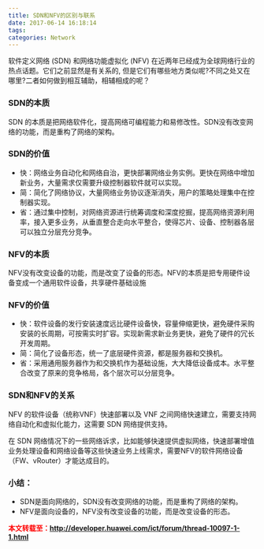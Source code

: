 ```yaml
---
title: SDN和NFV的区别与联系
date: 2017-06-14 16:18:14
tags:
categories: Network
---
```


软件定义网络 (SDN) 和网络功能虚拟化 (NFV) 在近两年已经成为全球网络行业的热点话题。它们之前显然是有关系的, 但是它们有哪些地方类似呢?不同之处又在哪里?二者如何做到相互辅助，相辅相成的呢？


### SDN的本质
SDN 的本质是把网络软件化，提高网络可编程能力和易修改性。SDN没有改变网络的功能，而是重构了网络的架构。

### SDN的价值
- 快：网络业务自动化和网络自治，更快部署网络业务实例。更快在网络中增加新业务，大量需求仅需要升级控制器软件就可以实现。
- 简：简化了网络协议，大量网络业务协议逐渐消失，用户的策略处理集中在控制器实现。
- 省：通过集中控制，对网络资源进行统筹调度和深度挖掘，提高网络资源利用率，接入更多业务，从垂直整合走向水平整合，使得芯片、设备、控制器各层可以独立分层充分竞争。

### NFV的本质
NFV没有改变设备的功能，而是改变了设备的形态。NFV的本质是把专用硬件设备变成一个通用软件设备，共享硬件基础设施

### NFV的价值
- 快：软件设备的发行安装速度远比硬件设备快，容量伸缩更快，避免硬件采购安装的长周期，可按需实时扩容。实现新需求新业务更快，避免了硬件的冗长开发周期。
- 简：简化了设备形态，统一了底层硬件资源，都是服务器和交换机。
- 省：采用通用服务器作为和交换机作为基础设施，大大降低设备成本。水平整合改变了原来的竞争格局，各个层次可以分层竞争。

### SDN和NFV的关系
NFV 的软件设备（统称VNF）快速部署以及 VNF 之间网络快速建立，需要支持网络自动化和虚拟化能力，这需要 SDN 网络提供支持。

在 SDN 网络情况下的一些网络诉求，比如能够快速提供虚拟网络，快速部署增值业务处理设备和网络设备等这些快速业务上线需求，需要NFV的软件网络设备（FW、vRouter）才能达成目的。

### 小结：
- SDN是面向网络的，SDN没有改变网络的功能，而是重构了网络的架构。
- NFV是面向设备的，NFV没有改变设备的功能，而是改变设备的形态。

<font color="red"> **本文转载至：http://developer.huawei.com/ict/forum/thread-10097-1-1.html** </font>
<br>
